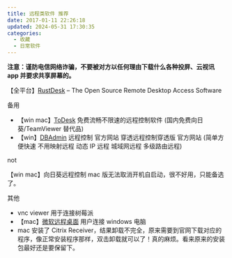 ```yaml
---
title: 远程类软件 推荐
date: 2017-01-11 22:26:18
updated: 2024-05-31 17:30:35
categories:
  - 收藏
  - 日常软件
---
```


**注意：谨防电信网络诈骗，不要被对方以任何理由下载什么各种投屏、云视讯 app 并要求共享屏幕的。**

【全平台】[RustDesk](https://rustdesk.com/index.html) – The Open Source Remote Desktop Access Software

备用

* 【win mac】[ToDesk](https://www.todesk.com/download.html) 免费流畅不限速的远程控制软件 (国内免费向日葵/TeamViewer 替代品)
* 【win】[DBAdmin](https://www.slser.com/) 远程控制 官方网站 穿透远程控制穿透版 官方网站 (简单方便快速 不用映射远程 动态 IP 远程 城域网远程 多级路由远程)

not

【win mac】向日葵远程控制 mac 版无法取消开机自启动，很不好用，只能备选了。

<!-- more -->

其他

* vnc viewer 用于连接树莓派
* 【mac】[微软远程桌面](https://www.iplaysoft.com/microsoft-remote-desktop.html) 用户连接 windows 电脑
* mac 安装了 Citrix Receiver，结果卸载不完全，原来需要到官网下载对应的程序，像正常安装程序那样，双击卸载就可以了！真的麻烦。看来原来的安装包最好还是要保留下。
